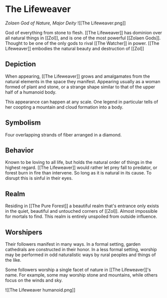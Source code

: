 # The Lifeweaver
*Zolaen God of Nature, Major Deity*
![[The Lifeweaver.png]]

God of everything from stone to flesh. [[The Lifeweaver]] has dominion over all natural things in [[Zol]], and is one of the most powerful [[Zolaen Gods]]. Thought to be one of the only gods to rival [[The Watcher]] in power. [[The Lifeweaver]] embodies the natural beauty and destruction of [[Zol]]

## Depiction
When appearing, [[The Lifeweaver]] grows and amalgamates from the natural elements in the space they manifest. Appearing usually as a woman formed of plant and stone, or a strange shape similar to that of the upper half of a humanoid body.

This appearance can happen at any scale. One legend in particular tells of her coopting a mountain and cloud formation into a body.

## Symbolism
Four overlapping strands of fiber arranged in a diamond.

## Behavior
Known to be loving to all life, but holds the natural order of things in the highest regard. [[The Lifeweaver]] would rather let prey fall to predator, or forest burn in fire than intervene. So long as it is natural in its cause. To disrupt this is sinful in their eyes.

## Realm
Residing in [[The Pure Forest]] a beautiful realm that's entrance only exists in the quiet, beautiful and untouched corners of [[Zol]]. Almost impossible for mortals to find. This realm is entirely unspoiled from outside influence.

## Worshipers
Their followers manifest in many ways. In a formal setting, garden cathedrals are constructed in their honor. In a less formal setting, worship may be performed in odd naturalistic ways by rural peoples and things of the like.

Some followers worship a single facet of nature in [[The Lifeweaver]]'s name. For example, some may worship stone and mountains, while others focus on the winds and sky.

![[The Lifeweaver humanoid.png]]